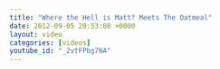 ```yaml
---
title: "Where the Hell is Matt? Meets The Oatmeal"
date: 2012-09-05 20:53:08 +0000
layout: video
categories: [videos]
youtube_id: "_2vtFPbg7NA"
---
```


